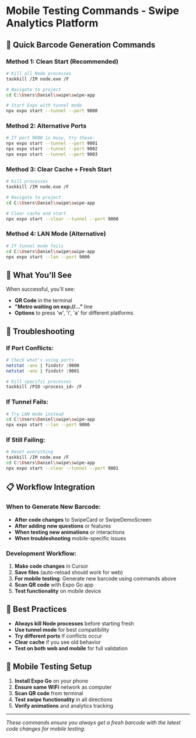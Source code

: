 # Mobile Testing Commands - Swipe Analytics Platform

## 🎯 **Quick Barcode Generation Commands**

### **Method 1: Clean Start (Recommended)**
```bash
# Kill all Node processes
taskkill /IM node.exe /F

# Navigate to project
cd C:\Users\Daniel\swipe\swipe-app

# Start Expo with tunnel mode
npx expo start --tunnel --port 9000
```

### **Method 2: Alternative Ports**
```bash
# If port 9000 is busy, try these:
npx expo start --tunnel --port 9001
npx expo start --tunnel --port 9002
npx expo start --tunnel --port 9003
```

### **Method 3: Clear Cache + Fresh Start**
```bash
# Kill processes
taskkill /IM node.exe /F

# Navigate to project
cd C:\Users\Daniel\swipe\swipe-app

# Clear cache and start
npx expo start --clear --tunnel --port 9000
```

### **Method 4: LAN Mode (Alternative)**
```bash
# If tunnel mode fails
cd C:\Users\Daniel\swipe\swipe-app
npx expo start --lan --port 9000
```

## 📱 **What You'll See**

When successful, you'll see:
- **QR Code** in the terminal
- **"Metro waiting on exp://..."** line
- **Options** to press 'w', 'i', 'a' for different platforms

## 🔧 **Troubleshooting**

### **If Port Conflicts:**
```bash
# Check what's using ports
netstat -ano | findstr :9000
netstat -ano | findstr :9001

# Kill specific processes
taskkill /PID <process_id> /F
```

### **If Tunnel Fails:**
```bash
# Try LAN mode instead
cd C:\Users\Daniel\swipe\swipe-app
npx expo start --lan --port 9000
```

### **If Still Failing:**
```bash
# Reset everything
taskkill /IM node.exe /F
cd C:\Users\Daniel\swipe\swipe-app
npx expo start --clear --tunnel --port 9001
```

## 📋 **Workflow Integration**

### **When to Generate New Barcode:**
- **After code changes** to SwipeCard or SwipeDemoScreen
- **After adding new questions** or features
- **When testing new animations** or interactions
- **When troubleshooting** mobile-specific issues

### **Development Workflow:**
1. **Make code changes** in Cursor
2. **Save files** (auto-reload should work for web)
3. **For mobile testing**: Generate new barcode using commands above
4. **Scan QR code** with Expo Go app
5. **Test functionality** on mobile device

## 🎯 **Best Practices**

- **Always kill Node processes** before starting fresh
- **Use tunnel mode** for best compatibility
- **Try different ports** if conflicts occur
- **Clear cache** if you see old behavior
- **Test on both web and mobile** for full validation

## 📱 **Mobile Testing Setup**

1. **Install Expo Go** on your phone
2. **Ensure same WiFi** network as computer
3. **Scan QR code** from terminal
4. **Test swipe functionality** in all directions
5. **Verify animations** and analytics tracking

---

*These commands ensure you always get a fresh barcode with the latest code changes for mobile testing.*






